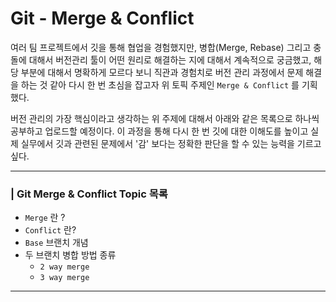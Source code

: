 # Git - Merge & Conflict 

여러 팀 프로젝트에서 깃을 통해 협업을 경험했지만, 병합(Merge, Rebase) 그리고 충돌에 대해서 버전관리 툴이 어떤 원리로 해결하는 지에 대해서 계속적으로 궁금했고, 해당 부분에 대해서 명확하게 모르다 보니 직관과 경험치로 버전 관리 과정에서 문제 해결을 하는 것 같아 다시 한 번 초심을 잡고자 위 토픽 주제인 `Merge & Conflict` 를 기획했다. 

버전 관리의 가장 핵심이라고 생각하는 위 주제에 대해서 아래와 같은 목록으로 하나씩 공부하고 업로드할 예정이다. 이 과정을 통해 다시 한 번 깃에 대한 이해도를 높이고 실제 실무에서 깃과 관련된 문제에서 '감' 보다는 정확한 판단을 할 수 있는 능력을 기르고 싶다.

___

### | Git Merge & Conflict Topic 목록 

- `Merge` 란 ? 
- `Conflict` 란? 
- `Base` 브랜치 개념 
- 두 브랜치 병합 방법 종류 
  - `2 way merge`
  - `3 way merge`

___

